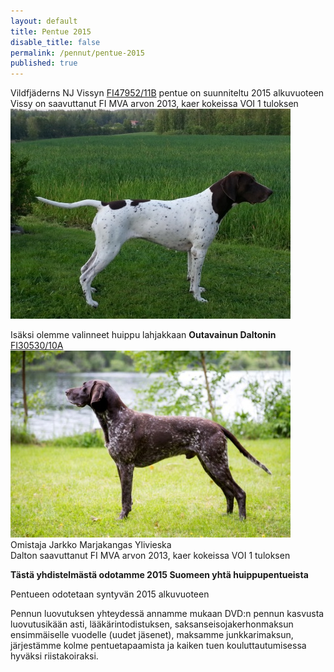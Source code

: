 ```yaml
---
layout: default
title: Pentue 2015
disable_title: false
permalink: /pennut/pentue-2015
published: true
---
```


Vildfjäderns NJ Vissyn [FI47952/11B](http://intranet.saksanseisojakerho.fi/perustiedot.php?rekisteri=FI47952/11) pentue on suunniteltu 2015 alkuvuoteen  
Vissy on saavuttanut FI MVA arvon 2013, kaer kokeissa VOI 1 tuloksen  
![pentue-2015-vissy.jpg](/media/pentue-2015-vissy.jpg)

Isäksi olemme valinneet huippu lahjakkaan **Outavainun Daltonin** [FI30530/10A](http://intranet.saksanseisojakerho.fi/perustiedot.php?rekisteri=FI30530/10)  
![pentue-2015-dalton.jpg](/media/pentue-2015-dalton.jpg)  
Omistaja Jarkko Marjakangas Ylivieska  
Dalton saavuttanut FI MVA arvon 2013, kaer kokeissa VOI 1 tuloksen

**Tästä yhdistelmästä odotamme 2015 Suomeen yhtä huippupentueista**

Pentueen odotetaan syntyvän 2015 alkuvuoteen 

Pennun luovutuksen yhteydessä annamme mukaan DVD:n pennun kasvusta luovutusikään asti, lääkärintodistuksen, saksanseisojakerhonmaksun ensimmäiselle vuodelle (uudet jäsenet), maksamme junkkarimaksun, järjestämme kolme pentuetapaamista ja kaiken tuen kouluttautumisessa hyväksi riistakoiraksi.

